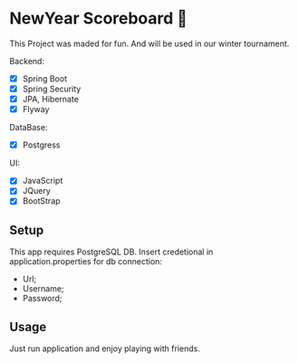 # NewYear Scoreboard 🎉
This Project was maded for fun. And will be used in our winter tournament.

Backend:
- [x] Spring Boot
- [x] Spring Security
- [x] JPA, Hibernate
- [x] Flyway

DataBase:
- [x] Postgress

UI:
- [x] JavaScript
- [x] JQuery
- [x] BootStrap

## Setup
This app requires PostgreSQL DB. Insert credetional in application.properties for db connection:
* Url;
* Username;
* Password;

## Usage

Just run application and enjoy playing with friends.
